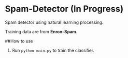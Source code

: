 # Spam-Detector (In Progress)
Spam detector using natural learning processing. 

Training data are from **Enron-Spam**. 

##How to use

1. Run `python main.py` to train the classifier.